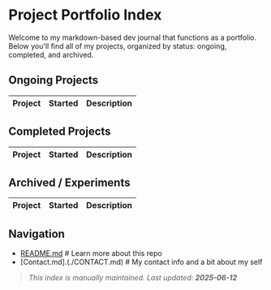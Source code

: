 # Project Portfolio Index
Welcome to my markdown-based dev journal that functions as a portfolio.  
Below you'll find all of my projects, organized by status: ongoing, completed, and archived.

## Ongoing Projects
| Project | Started | Description |
|--------|---------|-------------|


## Completed Projects
| Project | Started | Description |
|--------|---------|-------------|


## Archived / Experiments
| Project | Started | Description |
|--------|---------|-------------|


## Navigation
- [README.md](./README.md) # Learn more about this repo
- [Contact.md].(./CONTACT.md) # My contact info and a bit about my self

> _This index is manually maintained. Last updated: **2025-06-12**_
